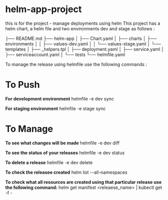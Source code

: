 # helm-app-project
this is for the project - manage deployments using helm
This project has a helm chart, a helm file and two environments dev and stage as follows : 

├── README.md
├── helm-app
│   ├── Chart.yaml
│   ├── charts
│   ├── environments
│   │   ├── values-dev.yaml
│   │   └── values-stage.yaml
│   └── templates
│       ├── _helpers.tpl
│       ├── deployment.yaml
│       ├── service.yaml
│       ├── serviceaccount.yaml
│       └── tests
└── helmfile.yaml


To manage the release using helmfile use the following commands : 

# To Push
**For development environment**
helmfile -e dev sync

**For staging environment**
helmfile -e stage sync

# To Manage

**To see what changes will be made**
helmfile -e dev diff

**To see the status of your releases**
helmfile -e dev status

**To delete a release**
helmfile -e dev delete

**To check the releasee created** 
helm list --all-namespaces

**To check what all resources are created using that particular release use the following command:**
helm get manifest <releaese_name> | kubectl get -f -

